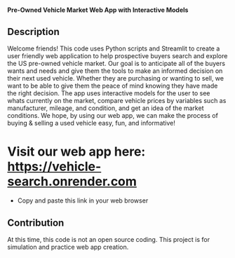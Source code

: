 #### Pre-Owned Vehicle Market Web App with Interactive Models

## Description
Welcome friends! This code uses Python scripts and Streamlit to create a user friendly web application to help prospective buyers search and explore the US pre-owned vehicle market. Our goal is to anticipate all of the buyers wants and needs and give them the tools to make an informed decision on their next used vehicle. Whether they are purchasing or wanting to sell, we want to be able to give them the peace of mind knowing they have made the right decision. 
The app uses interactive models for the user to see whats currently on the market, compare vehicle prices by variables such as manufacturer, mileage, and condition, and get an idea of the market conditions. We hope, by using our web app, we can make the process of buying & selling a used vehicle easy, fun, and informative! 

# Visit our web app here: https://vehicle-search.onrender.com 
- Copy and paste this link in your web browser

## Contribution 
At this time, this code is not an open source coding. This project is for simulation and practice web app creation. 






